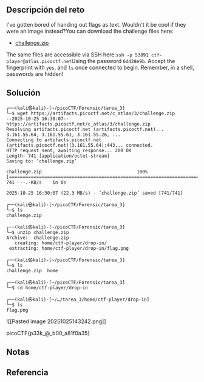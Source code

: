 ## Descripción del reto
I've gotten bored of handing out flags as text. Wouldn't it be cool if they were an image instead?You can download the challenge files here:

- [challenge.zip](https://artifacts.picoctf.net/c_atlas/3/challenge.zip)

The same files are accessible via SSH here:`ssh -p 53891 ctf-player@atlas.picoctf.net`Using the password `6dd28e9b`. Accept the fingerprint with `yes`, and `ls` once connected to begin. Remember, in a shell, passwords are hidden!

## Solución

```
┌──(kali㉿kali)-[~/picoCTF/Forensic/tarea_3]
└─$ wget https://artifacts.picoctf.net/c_atlas/3/challenge.zip
--2025-10-25 16:30:07--  https://artifacts.picoctf.net/c_atlas/3/challenge.zip
Resolving artifacts.picoctf.net (artifacts.picoctf.net)... 3.161.55.64, 3.161.55.61, 3.161.55.26, ...
Connecting to artifacts.picoctf.net (artifacts.picoctf.net)|3.161.55.64|:443... connected.
HTTP request sent, awaiting response... 200 OK
Length: 741 [application/octet-stream]
Saving to: ‘challenge.zip’

challenge.zip                                   100%[====================================================================================================>]     741  --.-KB/s    in 0s      

2025-10-25 16:30:07 (22.3 MB/s) - ‘challenge.zip’ saved [741/741]

┌──(kali㉿kali)-[~/picoCTF/Forensic/tarea_3]
└─$ ls
challenge.zip

┌──(kali㉿kali)-[~/picoCTF/Forensic/tarea_3]
└─$ unzip challenge.zip     
Archive:  challenge.zip
   creating: home/ctf-player/drop-in/
 extracting: home/ctf-player/drop-in/flag.png  

┌──(kali㉿kali)-[~/picoCTF/Forensic/tarea_3]
└─$ ls
challenge.zip  home

┌──(kali㉿kali)-[~/picoCTF/Forensic/tarea_3]
└─$ cd home/ctf-player/drop-in 

┌──(kali㉿kali)-[~/…/tarea_3/home/ctf-player/drop-in]
└─$ ls
flag.png

```

![[Pasted image 20251025143242.png]]

picoCTF{p33k_@_b00_a81f0a35}
## Notas


## Referencia
